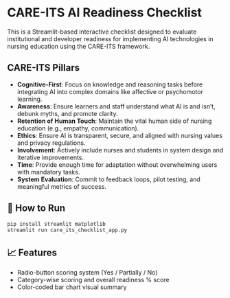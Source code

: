 
# CARE-ITS AI Readiness Checklist

This is a Streamlit-based interactive checklist designed to evaluate institutional and developer readiness for implementing AI technologies in nursing education using the CARE-ITS framework.

##  CARE-ITS Pillars

- **Cognitive-First**: Focus on knowledge and reasoning tasks before integrating AI into complex domains like affective or psychomotor learning.
- **Awareness**: Ensure learners and staff understand what AI is and isn’t, debunk myths, and promote clarity.
- **Retention of Human Touch**: Maintain the vital human side of nursing education (e.g., empathy, communication).
- **Ethics**: Ensure AI is transparent, secure, and aligned with nursing values and privacy regulations.
- **Involvement**: Actively include nurses and students in system design and iterative improvements.
- **Time**: Provide enough time for adaptation without overwhelming users with mandatory tasks.
- **System Evaluation**: Commit to feedback loops, pilot testing, and meaningful metrics of success.

## 🚀 How to Run

```bash
pip install streamlit matplotlib
streamlit run care_its_checklist_app.py
```

## 📈 Features

- Radio-button scoring system (Yes / Partially / No)
- Category-wise scoring and overall readiness % score
- Color-coded bar chart visual summary

